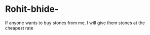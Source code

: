 # Rohit-bhide-
If anyone wants to buy stones from me, I will give them stones at the cheapest rate 
